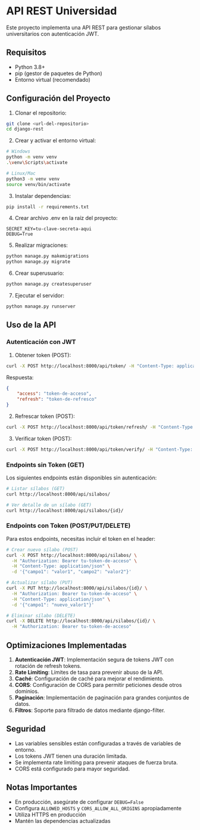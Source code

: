 # API REST Universidad

Este proyecto implementa una API REST para gestionar sílabos universitarios con autenticación JWT.

## Requisitos

- Python 3.8+
- pip (gestor de paquetes de Python)
- Entorno virtual (recomendado)

## Configuración del Proyecto

1. Clonar el repositorio:
```bash
git clone <url-del-repositorio>
cd django-rest
```

2. Crear y activar el entorno virtual:
```bash
# Windows
python -m venv venv
.\venv\Scripts\activate

# Linux/Mac
python3 -m venv venv
source venv/bin/activate
```

3. Instalar dependencias:
```bash
pip install -r requirements.txt
```

4. Crear archivo .env en la raíz del proyecto:
```env
SECRET_KEY=tu-clave-secreta-aqui
DEBUG=True
```

5. Realizar migraciones:
```bash
python manage.py makemigrations
python manage.py migrate
```

6. Crear superusuario:
```bash
python manage.py createsuperuser
```

7. Ejecutar el servidor:
```bash
python manage.py runserver
```

## Uso de la API

### Autenticación con JWT

1. Obtener token (POST):
```bash
curl -X POST http://localhost:8000/api/token/ -H "Content-Type: application/json" -d '{"username": "tu_usuario", "password": "tu_contraseña"}'
```
Respuesta:
```json
{
    "access": "token-de-acceso",
    "refresh": "token-de-refresco"
}
```

2. Refrescar token (POST):
```bash
curl -X POST http://localhost:8000/api/token/refresh/ -H "Content-Type: application/json" -d '{"refresh": "tu-token-de-refresco"}'
```

3. Verificar token (POST):
```bash
curl -X POST http://localhost:8000/api/token/verify/ -H "Content-Type: application/json" -d '{"token": "tu-token-de-acceso"}'
```

### Endpoints sin Token (GET)

Los siguientes endpoints están disponibles sin autenticación:

```bash
# Listar sílabos (GET)
curl http://localhost:8000/api/silabos/

# Ver detalle de un sílabo (GET)
curl http://localhost:8000/api/silabos/{id}/
```

### Endpoints con Token (POST/PUT/DELETE)

Para estos endpoints, necesitas incluir el token en el header:

```bash
# Crear nuevo sílabo (POST)
curl -X POST http://localhost:8000/api/silabos/ \
  -H "Authorization: Bearer tu-token-de-acceso" \
  -H "Content-Type: application/json" \
  -d '{"campo1": "valor1", "campo2": "valor2"}'

# Actualizar sílabo (PUT)
curl -X PUT http://localhost:8000/api/silabos/{id}/ \
  -H "Authorization: Bearer tu-token-de-acceso" \
  -H "Content-Type: application/json" \
  -d '{"campo1": "nuevo_valor1"}'

# Eliminar sílabo (DELETE)
curl -X DELETE http://localhost:8000/api/silabos/{id}/ \
  -H "Authorization: Bearer tu-token-de-acceso"
```

## Optimizaciones Implementadas

1. **Autenticación JWT**: Implementación segura de tokens JWT con rotación de refresh tokens.
2. **Rate Limiting**: Límites de tasa para prevenir abuso de la API.
3. **Caché**: Configuración de caché para mejorar el rendimiento.
4. **CORS**: Configuración de CORS para permitir peticiones desde otros dominios.
5. **Paginación**: Implementación de paginación para grandes conjuntos de datos.
6. **Filtros**: Soporte para filtrado de datos mediante django-filter.

## Seguridad

- Las variables sensibles están configuradas a través de variables de entorno.
- Los tokens JWT tienen una duración limitada.
- Se implementa rate limiting para prevenir ataques de fuerza bruta.
- CORS está configurado para mayor seguridad.

## Notas Importantes

- En producción, asegúrate de configurar `DEBUG=False`
- Configura `ALLOWED_HOSTS` y `CORS_ALLOW_ALL_ORIGINS` apropiadamente
- Utiliza HTTPS en producción
- Mantén las dependencias actualizadas 